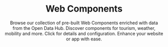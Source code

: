 ---
position: Web Components

title: Web Components
subtitle: Browse our collection of pre-built Web Components enriched with data from the Open Data Hub. Discover components for tourism, weather, mobility and more. Click for details and configuration. Enhance your website or app with ease.
---